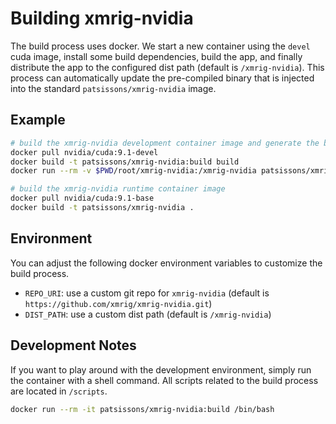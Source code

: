 # Building xmrig-nvidia

The build process uses docker. We start a new container using the `devel` cuda image, install some build dependencies, build the app, and finally distribute the app to the configured dist path (default is `/xmrig-nvidia`). This process can automatically update the pre-compiled binary that is injected into the standard `patsissons/xmrig-nvidia` image.

## Example

```bash
# build the xmrig-nvidia development container image and generate the binaries
docker pull nvidia/cuda:9.1-devel
docker build -t patsissons/xmrig-nvidia:build build
docker run --rm -v $PWD/root/xmrig-nvidia:/xmrig-nvidia patsissons/xmrig-nvidia:build

# build the xmrig-nvidia runtime container image
docker pull nvidia/cuda:9.1-base
docker build -t patsissons/xmrig-nvidia .
```

## Environment

You can adjust the following docker environment variables to customize the build process.

* `REPO_URI`: use a custom git repo for `xmrig-nvidia` (default is `https://github.com/xmrig/xmrig-nvidia.git`)
* `DIST_PATH`: use a custom dist path (default is `/xmrig-nvidia`)

## Development Notes

If you want to play around with the development environment, simply run the container with a shell command. All scripts related to the build process are located in `/scripts`.

```bash
docker run --rm -it patsissons/xmrig-nvidia:build /bin/bash
```
